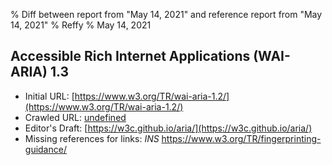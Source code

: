 % Diff between report from "May 14, 2021" and reference report from "May 14, 2021"
% Reffy
% May 14, 2021

## Accessible Rich Internet Applications (WAI-ARIA) 1.3

- Initial URL: [https://www.w3.org/TR/wai-aria-1.2/](https://www.w3.org/TR/wai-aria-1.2/)
- Crawled URL: [undefined](undefined)
- Editor's Draft: [https://w3c.github.io/aria/](https://w3c.github.io/aria/)
- Missing references for links: *INS* https://www.w3.org/TR/fingerprinting-guidance/


